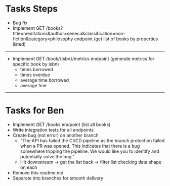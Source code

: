 # Tasks Steps

<!-- Mid -->

- Bug fix
- Implement GET /books?title=meditations&author=seneca&classification=non-fiction&category=philosophy endpoint (get list of books by properties listed)

---

<!-- Senior -->

- Implement GET /book/{isbn}/metrics endpoint (generate metrics for specific book by isbn)
  - times borrowed
  - times overdue
  - average time borrowed
  - average fine

---

# Tasks for Ben

- Implement GET /books endpoint (list all books)
- Write integration tests for all endpoints
- Create bug (not error) on another branch
  - "The API has failed the CI/CD pipeline as the branch protection failed when a PR was opened. This indicates that there is a bug somewhere tripping the pipeline. We would like you to identify and potentially solve the bug."
  - Hit downstream -> get the list back -> filter list checking data shape on each
- Remove this readme.md
- Separate into branches for smooth delivery
